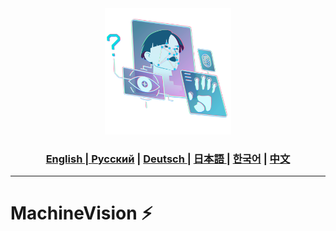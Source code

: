<div align="center">
  <img src="https://github.com/Solrikk/MachineVision/blob/main/Assets/neon-biometric-authentication-and-retinal-scan.png" width="40%"/>
</div>

<div align="center">
  <h3> <a href="https://github.com/Solrikk/MachineVision/blob/main/README.md"> English | <a href="https://github.com/Solrikk/MachineVision/blob/main/README_RU.md">Русский</a> | <a href="https://github.com/Solrikk/MachineVision/blob/main/README_GE.md"> Deutsch </a> | <a href="https://github.com/Solrikk/MachineVision/blob/main/README_JP.md"> 日本語 </a> | <a href="README_KR.md">한국어</a> | <a href="README_CN.md">中文</a> </h3>
</div>

-----------------

# MachineVision ⚡️
